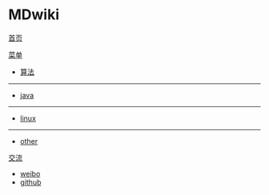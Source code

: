 # MDwiki

[首页](index.md)

[菜单]()

  * [算法](algorithm_index.md)
   - - - -
  * [java](java_index.md)
   - - - -
  * [linux](linux_index.md)
   - - - - 
  * [other](other_index.md)



[交流]()

  * [weibo]()
  * [github](https://github.com/vvv0307)

